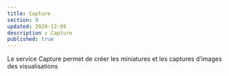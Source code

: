 ```yaml
---
title: Capture
section: 9
updated: 2020-12-09
description : Capture
published: true
---
```


Le service Capture permet de créer les miniatures et les captures d’images des visualisations
